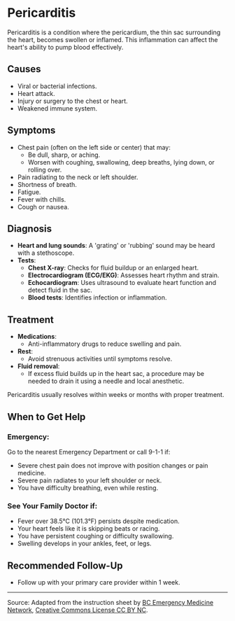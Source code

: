 # Pericarditis

Pericarditis is a condition where the pericardium, the thin sac surrounding the heart, becomes swollen or inflamed. This inflammation can affect the heart's ability to pump blood effectively.

## Causes
- Viral or bacterial infections.
- Heart attack.
- Injury or surgery to the chest or heart.
- Weakened immune system.

## Symptoms
- Chest pain (often on the left side or center) that may:
  - Be dull, sharp, or aching.
  - Worsen with coughing, swallowing, deep breaths, lying down, or rolling over.
- Pain radiating to the neck or left shoulder.
- Shortness of breath.
- Fatigue.
- Fever with chills.
- Cough or nausea.

## Diagnosis

- **Heart and lung sounds**: A 'grating' or 'rubbing' sound may be heard with a stethoscope.
- **Tests**:
  - **Chest X-ray**: Checks for fluid buildup or an enlarged heart.
  - **Electrocardiogram (ECG/EKG)**: Assesses heart rhythm and strain.
  - **Echocardiogram**: Uses ultrasound to evaluate heart function and detect fluid in the sac.
  - **Blood tests**: Identifies infection or inflammation.

## Treatment
- **Medications**:
  - Anti-inflammatory drugs to reduce swelling and pain.
- **Rest**:
  - Avoid strenuous activities until symptoms resolve.
- **Fluid removal**:
  - If excess fluid builds up in the heart sac, a procedure may be needed to drain it using a needle and local anesthetic.

Pericarditis usually resolves within weeks or months with proper treatment.

## When to Get Help

### Emergency:
Go to the nearest Emergency Department or call 9-1-1 if:
- Severe chest pain does not improve with position changes or pain medicine.
- Severe pain radiates to your left shoulder or neck.
- You have difficulty breathing, even while resting.

### See Your Family Doctor if:
- Fever over 38.5°C (101.3°F) persists despite medication.
- Your heart feels like it is skipping beats or racing.
- You have persistent coughing or difficulty swallowing.
- Swelling develops in your ankles, feet, or legs.

## Recommended Follow-Up
- Follow up with your primary care provider within 1 week.

---

Source: Adapted from the instruction sheet by [BC Emergency Medicine Network](http://www.bcemn.ca/clinical_resource/pericarditis/), [Creative Commons License CC BY NC](https://creativecommons.org/licenses/by-nc/4.0/deed.en).
